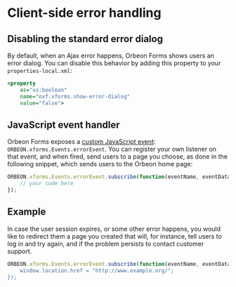 # Client-side error handling

<!-- toc -->

## Disabling the standard error dialog

By default, when an Ajax error happens, Orbeon Forms shows users an error dialog. You can disable this behavior by adding this property to your `properties-local.xml`:

```xml
<property
    as="xs:boolean"
    name="oxf.xforms.show-error-dialog"
    value="false">
```

## JavaScript event handler

Orbeon Forms exposes a [custom JavaScript event](http://developer.yahoo.com/yui/event/#customevent): `ORBEON.xforms.Events.errorEvent`. You can register your own listener on that event, and when fired, send users to a page you choose, as done in the following snippet, which sends users to the Orbeon home page:

```javascript
ORBEON.xforms.Events.errorEvent.subscribe(function(eventName, eventData) {
    // your code here
});
```

## Example

In case the user session expires, or some other error happens, you would like to redirect them a page you created that will, for instance, tell users to log in and try again, and if the problem persists to contact customer support.

```javascript
ORBEON.xforms.Events.errorEvent.subscribe(function(eventName, eventData) {`  
    window.location.href = "http://www.example.org/";
});
```
